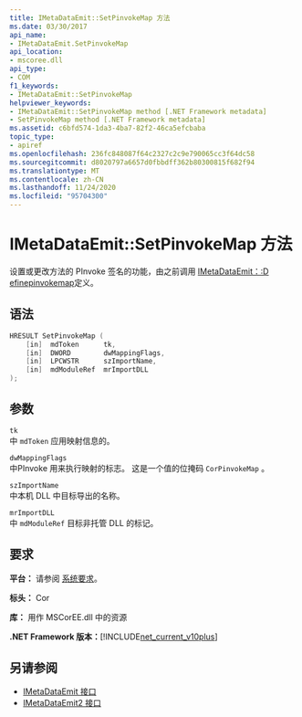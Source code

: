 ```yaml
---
title: IMetaDataEmit::SetPinvokeMap 方法
ms.date: 03/30/2017
api_name:
- IMetaDataEmit.SetPinvokeMap
api_location:
- mscoree.dll
api_type:
- COM
f1_keywords:
- IMetaDataEmit::SetPinvokeMap
helpviewer_keywords:
- IMetaDataEmit::SetPinvokeMap method [.NET Framework metadata]
- SetPinvokeMap method [.NET Framework metadata]
ms.assetid: c6bfd574-1da3-4ba7-82f2-46ca5efcbaba
topic_type:
- apiref
ms.openlocfilehash: 236fc848087f64c2327c2c9e790065cc3f64dc58
ms.sourcegitcommit: d8020797a6657d0fbbdff362b80300815f682f94
ms.translationtype: MT
ms.contentlocale: zh-CN
ms.lasthandoff: 11/24/2020
ms.locfileid: "95704300"
---
```

# <a name="imetadataemitsetpinvokemap-method"></a>IMetaDataEmit::SetPinvokeMap 方法

设置或更改方法的 PInvoke 签名的功能，由之前调用 [IMetaDataEmit：:D efinepinvokemap](imetadataemit-definepinvokemap-method.md)定义。  
  
## <a name="syntax"></a>语法  
  
```cpp  
HRESULT SetPinvokeMap (
    [in]  mdToken      tk,
    [in]  DWORD        dwMappingFlags,  
    [in]  LPCWSTR      szImportName,
    [in]  mdModuleRef  mrImportDLL
);  
```  
  
## <a name="parameters"></a>参数  

 `tk`  
 中 `mdToken` 应用映射信息的。  
  
 `dwMappingFlags`  
 中PInvoke 用来执行映射的标志。 这是一个值的位掩码 `CorPinvokeMap` 。  
  
 `szImportName`  
 中本机 DLL 中目标导出的名称。  
  
 `mrImportDLL`  
 中 `mdModuleRef` 目标非托管 DLL 的标记。  
  
## <a name="requirements"></a>要求  

 **平台：** 请参阅 [系统要求](../../get-started/system-requirements.md)。  
  
 **标头：** Cor  
  
 **库：** 用作 MSCorEE.dll 中的资源  
  
 **.NET Framework 版本：**[!INCLUDE[net_current_v10plus](../../../../includes/net-current-v10plus-md.md)]  
  
## <a name="see-also"></a>另请参阅

- [IMetaDataEmit 接口](imetadataemit-interface.md)
- [IMetaDataEmit2 接口](imetadataemit2-interface.md)
